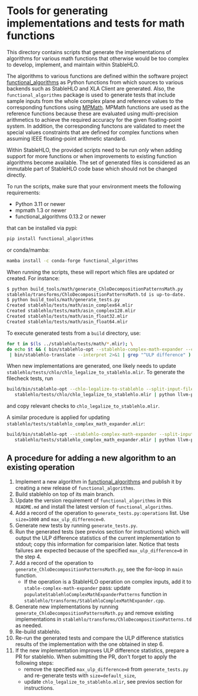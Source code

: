 # Tools for generating implementations and tests for math functions

This directory contains scripts that generate the implementations of
algorithms for various math functions that otherwise would be too
complex to develop, implement, and maintain within StableHLO.

The algorithms to various functions are defined within the software
project
[functional_algorithms](https://github.com/pearu/functional_algorithms)
as Python functions from which sources to various backends such as
StableHLO and XLA Client are generated. Also, the
`functional_algorithms` package is used to generate tests that include
sample inputs from the whole complex plane and reference values to the
corresponding functions using
[MPMath](https://github.com/mpmath/mpmath/). MPMath functions are used
as the reference functions because these are evaluated using
multi-precision arithmetics to achieve the required accuracy for the
given floating-point system. In addition, the corresponding functons
are validated to meet the special values constraints that are defined
for complex functions when assuming IEEE floating-point arithmetic
standard.

Within StableHLO, the provided scripts need to be run *only* when
adding support for more functions or when improvements to existing
function algorithms become available. The set of generated files is
considered as an immutable part of StableHLO code base which should
not be changed directly.

To run the scripts, make sure that your environment meets the
following requirements:

- Python 3.11 or newer
- mpmath 1.3 or newer
- functional_algorithms 0.13.2 or newer

that can be installed via pypi:

```sh
pip install functional_algorithms
```

or conda/mamba:

```sh
mamba install -c conda-forge functional_algorithms
```

When running the scripts, these will report which files are updated or
created. For instance:

```sh
$ python build_tools/math/generate_ChloDecompositionPatternsMath.py
stablehlo/transforms/ChloDecompositionPatternsMath.td is up-to-date.
$ python build_tools/math/generate_tests.py
Created stablehlo/tests/math/asin_complex64.mlir
Created stablehlo/tests/math/asin_complex128.mlir
Created stablehlo/tests/math/asin_float32.mlir
Created stablehlo/tests/math/asin_float64.mlir
```

To execute generated tests from a `build` directory, use:

```sh
for t in $(ls ../stablehlo/tests/math/*.mlir); \
do echo $t && ( bin/stablehlo-opt --stablehlo-complex-math-expander --chlo-legalize-to-stablehlo $t \
 | bin/stablehlo-translate --interpret 2>&1 | grep "^ULP difference" ) ; done
```

When new implementations are generated, one likely needs to update
`stablehlo/tests/chlo/chlo_legalize_to_stablehlo.mlir`. To generate
the filecheck tests, run

```sh
build/bin/stablehlo-opt --chlo-legalize-to-stablehlo --split-input-file --verify-diagnostics \
   stablehlo/tests/chlo/chlo_legalize_to_stablehlo.mlir | python llvm-project/mlir/utils/generate-test-checks.py | less
```

and copy relevant checks to `chlo_legalize_to_stablehlo.mlir`.

A similar procedure is applied for updating
`stablehlo/tests/stablehlo_complex_math_expander.mlir`:

```sh
build/bin/stablehlo-opt --stablehlo-complex-math-expander --split-input-file --verify-diagnostics \
   stablehlo/tests/stablehlo_complex_math_expander.mlir | python llvm-project/mlir/utils/generate-test-checks.py | less
```

## A procedure for adding a new algorithm to an existing operation

1. Implement a new algorithm in
   [functional_algorithms](https://github.com/pearu/functional_algorithms)
   and publish it by creating a new release of
   `functional_algorithms`.
2. Build stablehlo on top of its main branch.
3. Update the version requirement of `functional_algorithms` in this
   `README.md` and install the latest version of
   `functional_algorithms`.
4. Add a record of the operation to `generate_tests.py:operations`
   list. Use `size=1000` and `max_ulp_difference=0`.
5. Generate new tests by running `generate_tests.py`.
6. Run the generated tests (see previos section for instructions)
   which will output the ULP difference statistics of the current
   implementation to stdout; copy this information for
   comparision later.  Notice that tests failures are expected because of
   the specified `max_ulp_difference=0` in the step 4.
7. Add a record of the operation to
   `generate_ChloDecompositionPatternsMath.py`, see the for-loop in
   `main` function.
   - If the operation is a StableHLO operation on complex inputs, add
     it to `stable-complex-math-expander` pass: update
     `populateStablehloComplexMathExpanderPatterns` function in
     `stablehlo/transforms/StablehloComplexMathExpander.cpp`.
8. Generate new implementations by running
   `generate_ChloDecompositionPatternsMath.py` and remove existing
   implementations in
   `stablehlo/transforms/ChloDecompositionPatterns.td` as needed.
9. Re-build stablehlo.
10. Re-run the generated tests and compare the ULP difference statistics
    results of the implementation with the one obtained in step 6.
11. If the new implementation improves ULP difference statistics,
    prepare a PR for stablehlo. When submitting the PR, don't forget
    to apply the following steps:
    - remove the specified `max_ulp_difference=0` from
      `generate_tests.py` and re-generate tests with
      `size=default_size`,
    - update `chlo_legalize_to_stablehlo.mlir`, see previos section
      for instructions.
